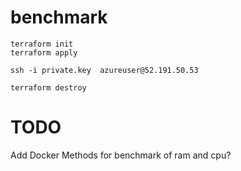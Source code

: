 # benchmark


```
terraform init
terraform apply

ssh -i private.key  azureuser@52.191.50.53

terraform destroy
```

# TODO

Add Docker Methods for benchmark of ram and cpu?